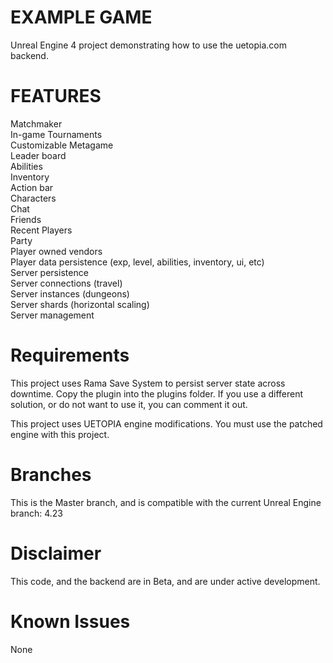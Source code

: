 # EXAMPLE GAME
Unreal Engine 4 project demonstrating how to use the uetopia.com backend.

# FEATURES
Matchmaker  
In-game Tournaments  
Customizable Metagame  
Leader board  
Abilities  
Inventory  
Action bar  
Characters  
Chat  
Friends  
Recent Players  
Party  
Player owned vendors  
Player data persistence (exp, level, abilities, inventory, ui, etc)  
Server persistence  
Server connections (travel)  
Server instances (dungeons)  
Server shards (horizontal scaling)  
Server management  

# Requirements
This project uses Rama Save System to persist server state across downtime.  Copy the plugin into the plugins folder.  If you use a different solution, or do not want to use it, you can comment it out.  

This project uses UETOPIA engine modifications.  You must use the patched engine with this project.

# Branches
This is the Master branch, and is compatible with the current Unreal Engine branch:  4.23

# Disclaimer
This code, and the backend are in Beta, and are under active development.

# Known Issues
None
